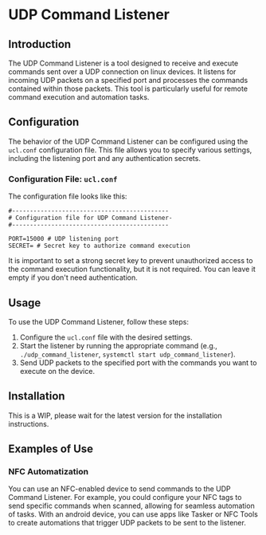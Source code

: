 # UDP Command Listener
## Introduction
The UDP Command Listener is a tool designed to receive and execute commands sent over a UDP connection on linux devices. It listens for incoming UDP packets on a specified port and processes the commands contained within those packets. This tool is particularly useful for remote command execution and automation tasks.

## Configuration
The behavior of the UDP Command Listener can be configured using the `ucl.conf` configuration file. This file allows you to specify various settings, including the listening port and any authentication secrets.
### Configuration File: `ucl.conf`
The configuration file looks like this:
```
#--------------------------------------------
# Configuration file for UDP Command Listener-
#--------------------------------------------

PORT=15000 # UDP listening port
SECRET= # Secret key to authorize command execution
```
It is important to set a strong secret key to prevent unauthorized access to the command execution functionality, but it is not required. You can leave it empty if you don't need authentication.

## Usage
To use the UDP Command Listener, follow these steps:

1. Configure the `ucl.conf` file with the desired settings.
2. Start the listener by running the appropriate command (e.g., `./udp_command_listener`, `systemctl start udp_command_listener`).
3. Send UDP packets to the specified port with the commands you want to execute on the device.

## Installation
This is a WIP, please wait for the latest version for the installation instructions.

## Examples of Use
### NFC Automatization
You can use an NFC-enabled device to send commands to the UDP Command Listener. For example, you could configure your NFC tags to send specific commands when scanned, allowing for seamless automation of tasks. With an android device, you can use apps like Tasker or NFC Tools to create automations that trigger UDP packets to be sent to the listener.


